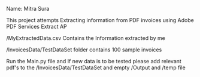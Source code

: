 Name: Mitra Sura

This project attempts Extracting information from PDF invoices using Adobe PDF Services Extract AP

/MyExtractedData.csv Contains the Information extracted by me

/InvoicesData/TestDataSet folder contains 100 sample invoices 

Run the Main.py file and If new data is to be tested please add relevant pdf's to the /InvoicesData/TestDataSet
and empty /Output and /temp file
